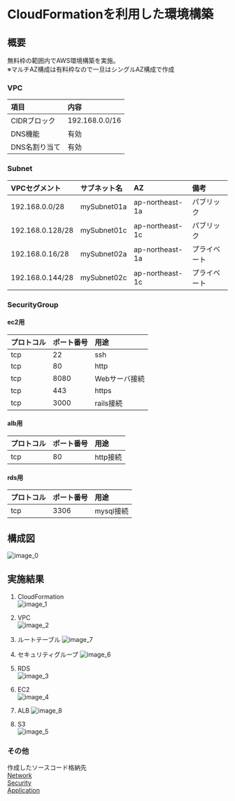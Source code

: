 # CloudFormationを利用した環境構築
## 概要
無料枠の範囲内でAWS環境構築を実施。  
※マルチAZ構成は有料枠なので一旦はシングルAZ構成で作成  

### VPC
|項目|内容|
| :--- | :--- |
|CIDRブロック|192.168.0.0/16|
|DNS機能|有効|
|DNS名割り当て|有効|

### Subnet
|VPCセグメント|サブネット名|AZ|備考|
| :--- | :--- | :--- | :--- |
|192.168.0.0/28|mySubnet01a|ap-northeast-1a|パブリック|
|192.168.0.128/28|mySubnet01c|ap-northeast-1c|パブリック|
|192.168.0.16/28|mySubnet02a|ap-northeast-1a|プライベート|
|192.168.0.144/28|mySubnet02c|ap-northeast-1c|プライベート|

### SecurityGroup
#### ec2用
|プロトコル|ポート番号|用途|
| :--- | :--- | :--- |
|tcp|22|ssh|
|tcp|80|http|
|tcp|8080|Webサーバ接続|
|tcp|443|https|
|tcp|3000|rails接続|

#### alb用
|プロトコル|ポート番号|用途|
| :--- | :--- | :--- |
|tcp|80|http接続|

#### rds用
|プロトコル|ポート番号|用途|
| :--- | :--- | :--- |
|tcp|3306|mysql接続|


## 構成図
![image_0](img/image_0.png) 

## 実施結果
1. CloudFormation  
![image_1](img/image_1.png)  

2. VPC  
![image_2](img/image_2.png)  

3. ルートテーブル
![image_7](img/image_7.png)  

4. セキュリティグループ
![image_6](img/image_6.png)  

5. RDS  
![image_3](img/image_3.png)  

6. EC2  
![image_4](img/image_4.png)  

7. ALB
![image_8](img/image_8.png)  

8. S3  
![image_5](img/image_5.png)  

### その他
作成したソースコード格納先  
[Network](../source/Network-properties.yml)  
[Security](../source/Security-properties.yml)  
[Application](../source/App-properties.yml)  
